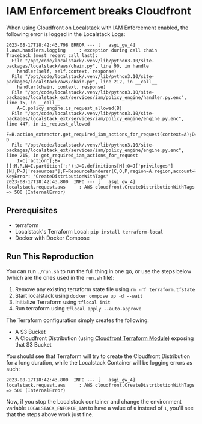 # IAM Enforcement breaks Cloudfront

When using Cloudfront on Localstack with IAM Enforcement enabled, the following error is logged in the Localstack Logs:

```
2023-08-17T18:42:43.798 ERROR --- [   asgi_gw_4] l.aws.handlers.logging     : exception during call chain
Traceback (most recent call last):
  File "/opt/code/localstack/.venv/lib/python3.10/site-packages/localstack/aws/chain.py", line 90, in handle
    handler(self, self.context, response)
  File "/opt/code/localstack/.venv/lib/python3.10/site-packages/localstack/aws/chain.py", line 212, in __call__
    handler(chain, context, response)
  File "/opt/code/localstack/.venv/lib/python3.10/site-packages/localstack_ext/services/iam/policy_engine/handler.py.enc", line 15, in __call__
    A=C.policy_engine.is_request_allowed(B)
  File "/opt/code/localstack/.venv/lib/python3.10/site-packages/localstack_ext/services/iam/policy_engine/engine.py.enc", line 447, in is_request_allowed
    F=B.action_extractor.get_required_iam_actions_for_request(context=A);D=B.check_actions_allowed_for_principal(required_actions=F,source_principal=C,context=A);B.process_callbacks(D,A);return D
  File "/opt/code/localstack/.venv/lib/python3.10/site-packages/localstack_ext/services/iam/policy_engine/engine.py.enc", line 215, in get_required_iam_actions_for_request
    I=C['action'];B=[];M,R,N=I.partition(':');J=D.definitions[M];O=J['privileges'][N];P=J['resources'];F=ResourceRenderer(C,O,P,region=A.region,account=H)
KeyError: 'CreateDistributionWithTags'
2023-08-17T18:42:43.800  INFO --- [   asgi_gw_4] localstack.request.aws     : AWS cloudfront.CreateDistributionWithTags => 500 (InternalError)
```

## Prerequisites

- terraform
- Localstack's Terraform Local: `pip install terraform-local`
- Docker with Docker Compose

## Run This Reproduction

You can run `./run.sh` to run the full thing in one go, or use the steps below (which are the ones used in the `run.sh` file):

1. Remove any existing terraform state file using `rm -rf terraform.tfstate`
2. Start localstack using `docker compose up -d --wait`
3. Initialize Terraform using `tflocal init`
4. Run terraform using `tflocal apply --auto-approve`

The Terraform configuration simply creates the following:

- A S3 Bucket
- A Cloudfront Distribution (using [Cloudfront Terraform Module](https://registry.terraform.io/modules/terraform-aws-modules/cloudfront/aws/latest)) exposing that S3 Bucket

You should see that Terraform will try to create the Cloudfront Distribution for a long duration, while the Localstack Container will be logging errors as such:

```
2023-08-17T18:42:43.800  INFO --- [   asgi_gw_4] localstack.request.aws     : AWS cloudfront.CreateDistributionWithTags => 500 (InternalError)
```

Now, if you stop the Localstack container and change the environment variable `LOCALSTACK_ENFORCE_IAM` to have a value of `0` instead of `1`, you'll see that the steps above work just fine.
